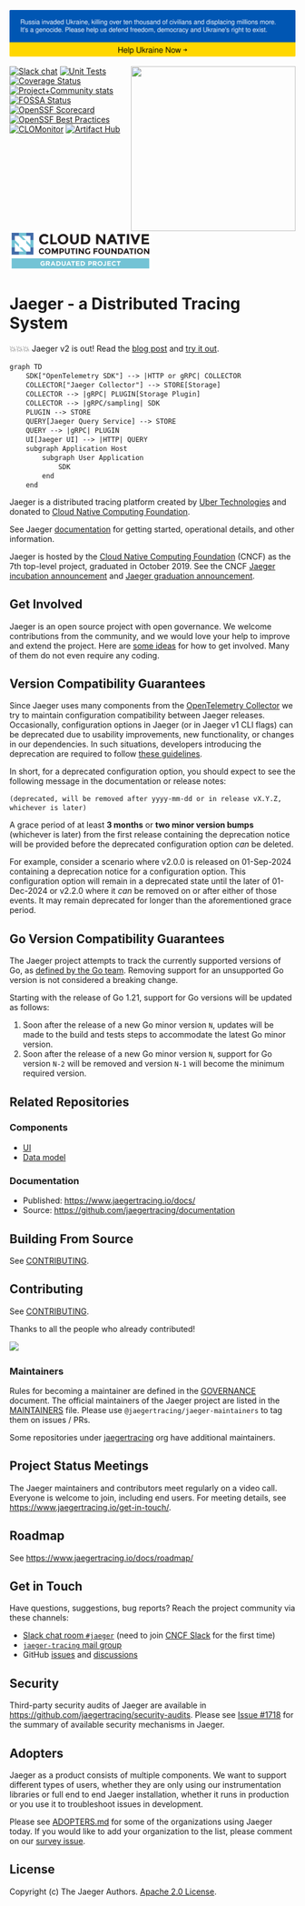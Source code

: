 [![Stand With Ukraine](https://raw.githubusercontent.com/vshymanskyy/StandWithUkraine/main/banner2-direct.svg)](https://stand-with-ukraine.pp.ua)

<img align="right" width="290" height="290" src="https://www.jaegertracing.io/img/jaeger-vector.svg">

[![Slack chat][slack-img]](#get-in-touch)
[![Unit Tests][ci-img]][ci]
[![Coverage Status][cov-img]][cov]
[![Project+Community stats][community-badge]][community-stats]
[![FOSSA Status][fossa-img]][fossa]
[![OpenSSF Scorecard][openssf-img]][openssf]
[![OpenSSF Best Practices][openssf-bp-img]][openssf-bp] 
[![CLOMonitor][clomonitor-img]][clomonitor]
[![Artifact Hub][artifacthub-img]][artifacthub]

<img src="https://raw.githubusercontent.com/cncf/artwork/main/other/cncf-member/graduated/color/cncf-graduated-color.svg" width="250">

# Jaeger - a Distributed Tracing System

💥💥💥 Jaeger v2 is out! Read the [blog post](https://medium.com/jaegertracing/jaeger-v2-released-09a6033d1b10) and [try it out](https://www.jaegertracing.io/docs/latest/getting-started/).

```mermaid
graph TD
    SDK["OpenTelemetry SDK"] --> |HTTP or gRPC| COLLECTOR
    COLLECTOR["Jaeger Collector"] --> STORE[Storage]
    COLLECTOR --> |gRPC| PLUGIN[Storage Plugin]
    COLLECTOR --> |gRPC/sampling| SDK
    PLUGIN --> STORE
    QUERY[Jaeger Query Service] --> STORE
    QUERY --> |gRPC| PLUGIN
    UI[Jaeger UI] --> |HTTP| QUERY
    subgraph Application Host
        subgraph User Application
            SDK
        end
    end
```

Jaeger is a distributed tracing platform created by [Uber Technologies](https://eng.uber.com/distributed-tracing/) and donated to [Cloud Native Computing Foundation](https://cncf.io).

See Jaeger [documentation][doc] for getting started, operational details, and other information.

Jaeger is hosted by the [Cloud Native Computing Foundation](https://cncf.io) (CNCF) as the 7th top-level project, graduated in October 2019. See the CNCF [Jaeger incubation announcement](https://www.cncf.io/blog/2017/09/13/cncf-hosts-jaeger/) and [Jaeger graduation announcement](https://www.cncf.io/announcement/2019/10/31/cloud-native-computing-foundation-announces-jaeger-graduation/).

## Get Involved

Jaeger is an open source project with open governance. We welcome contributions from the community, and we would love your help to improve and extend the project. Here are [some ideas](https://www.jaegertracing.io/get-involved/) for how to get involved. Many of them do not even require any coding.

## Version Compatibility Guarantees

Since Jaeger uses many components from the [OpenTelemetry Collector](https://github.com/open-telemetry/opentelemetry-collector/) we try to maintain configuration compatibility between Jaeger releases. Occasionally, configuration options in Jaeger (or in Jaeger v1 CLI flags) can be deprecated due to usability improvements, new functionality, or changes in our dependencies.
In such situations, developers introducing the deprecation are required to follow [these guidelines](./CONTRIBUTING.md#deprecating-cli-flags).

In short, for a deprecated configuration option, you should expect to see the following message in the documentation or release notes:
```
(deprecated, will be removed after yyyy-mm-dd or in release vX.Y.Z, whichever is later)
```

A grace period of at least **3 months** or **two minor version bumps** (whichever is later) from the first release
containing the deprecation notice will be provided before the deprecated configuration option _can_ be deleted.

For example, consider a scenario where v2.0.0 is released on 01-Sep-2024 containing a deprecation notice for a configuration option.
This configuration option will remain in a deprecated state until the later of 01-Dec-2024 or v2.2.0 where it _can_ be removed on or after either of those events.
It may remain deprecated for longer than the aforementioned grace period.

## Go Version Compatibility Guarantees

The Jaeger project attempts to track the currently supported versions of Go, as [defined by the Go team](https://go.dev/doc/devel/release#policy).
Removing support for an unsupported Go version is not considered a breaking change.

Starting with the release of Go 1.21, support for Go versions will be updated as follows:

1. Soon after the release of a new Go minor version `N`, updates will be made to the build and tests steps to accommodate the latest Go minor version.
2. Soon after the release of a new Go minor version `N`, support for Go version `N-2` will be removed and version `N-1` will become the minimum required version.

## Related Repositories

### Components

 * [UI](https://github.com/jaegertracing/jaeger-ui)
 * [Data model](https://github.com/jaegertracing/jaeger-idl)

### Documentation

  * Published: https://www.jaegertracing.io/docs/
  * Source: https://github.com/jaegertracing/documentation

## Building From Source

See [CONTRIBUTING](./CONTRIBUTING.md).

## Contributing

See [CONTRIBUTING](./CONTRIBUTING.md).

Thanks to all the people who already contributed!

<a href="https://github.com/jaegertracing/jaeger/graphs/contributors">
  <img src="https://contributors-img.web.app/image?repo=jaegertracing/jaeger" />
</a>

### Maintainers

Rules for becoming a maintainer are defined in the [GOVERNANCE](./GOVERNANCE.md) document.
The official maintainers of the Jaeger project are listed in the [MAINTAINERS](./MAINTAINERS.md) file.
Please use `@jaegertracing/jaeger-maintainers` to tag them on issues / PRs.

Some repositories under [jaegertracing](https://github.com/jaegertracing) org have additional maintainers.

## Project Status Meetings

The Jaeger maintainers and contributors meet regularly on a video call. Everyone is welcome to join, including end users. For meeting details, see https://www.jaegertracing.io/get-in-touch/.

## Roadmap

See https://www.jaegertracing.io/docs/roadmap/

## Get in Touch

Have questions, suggestions, bug reports? Reach the project community via these channels:

 * [Slack chat room `#jaeger`][slack] (need to join [CNCF Slack][slack-join] for the first time)
 * [`jaeger-tracing` mail group](https://groups.google.com/forum/#!forum/jaeger-tracing)
 * GitHub [issues](https://github.com/jaegertracing/jaeger/issues) and [discussions](https://github.com/jaegertracing/jaeger/discussions)

## Security

Third-party security audits of Jaeger are available in https://github.com/jaegertracing/security-audits. Please see [Issue #1718](https://github.com/jaegertracing/jaeger/issues/1718) for the summary of available security mechanisms in Jaeger.

## Adopters

Jaeger as a product consists of multiple components. We want to support different types of users,
whether they are only using our instrumentation libraries or full end to end Jaeger installation,
whether it runs in production or you use it to troubleshoot issues in development.

Please see [ADOPTERS.md](./ADOPTERS.md) for some of the organizations using Jaeger today.
If you would like to add your organization to the list, please comment on our
[survey issue](https://github.com/jaegertracing/jaeger/issues/207).

## License

Copyright (c) The Jaeger Authors. [Apache 2.0 License](./LICENSE).

[doc]: https://jaegertracing.io/docs/
[ci-img]: https://github.com/jaegertracing/jaeger/actions/workflows/ci-unit-tests.yml/badge.svg?branch=main
[ci]: https://github.com/jaegertracing/jaeger/actions/workflows/ci-unit-tests.yml?query=branch%3Amain
[cov-img]: https://codecov.io/gh/jaegertracing/jaeger/branch/main/graph/badge.svg
[cov]: https://codecov.io/gh/jaegertracing/jaeger/branch/main/
[fossa-img]: https://app.fossa.com/api/projects/git%2Bgithub.com%2Fjaegertracing%2Fjaeger.svg?type=shield
[fossa]: https://app.fossa.io/projects/git%2Bgithub.com%2Fjaegertracing%2Fjaeger?ref=badge_shield
[openssf-img]: https://api.securityscorecards.dev/projects/github.com/jaegertracing/jaeger/badge
[openssf]: https://securityscorecards.dev/viewer/?uri=github.com/jaegertracing/jaeger
[openssf-bp-img]: https://www.bestpractices.dev/projects/1273/badge
[openssf-bp]: https://www.bestpractices.dev/projects/1273
[clomonitor-img]: https://img.shields.io/endpoint?url=https://clomonitor.io/api/projects/cncf/jaeger/badge
[clomonitor]: https://clomonitor.io/projects/cncf/jaeger
[artifacthub-img]: https://img.shields.io/endpoint?url=https://artifacthub.io/badge/repository/jaegertracing
[artifacthub]: https://artifacthub.io/packages/search?repo=jaegertracing


[community-badge]: https://img.shields.io/badge/Project+Community-stats-blue.svg
[community-stats]: https://all.devstats.cncf.io/d/54/project-health?orgId=1&var-repogroup_name=Jaeger
[hotrod-tutorial]: https://medium.com/jaegertracing/take-jaeger-for-a-hotrod-ride-233cf43e46c2
[slack]: https://cloud-native.slack.com/archives/CGG7NFUJ3
[slack-join]: https://slack.cncf.io
[slack-img]: https://img.shields.io/badge/slack-join%20chat%20%E2%86%92-brightgreen?logo=slack
